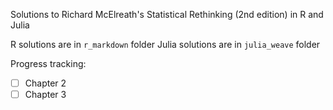 Solutions to Richard McElreath's Statistical Rethinking (2nd edition) in R and Julia  

R solutions are in `r_markdown` folder 
Julia solutions are in `julia_weave` folder  

Progress tracking:  
- [ ] Chapter 2
- [ ] Chapter 3